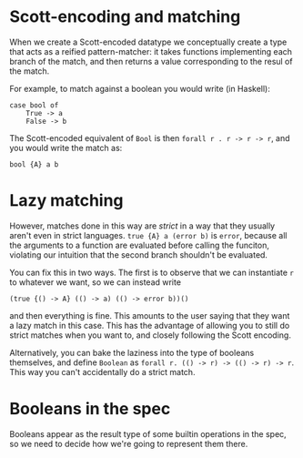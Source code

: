# Scott-encoding and matching
 
When we create a Scott-encoded datatype we conceptually create a type that
acts as a reified pattern-matcher: it takes functions implementing each branch
of the match, and then returns a value corresponding to the resul of the match.

For example, to match against a boolean you would write (in Haskell):
```
case bool of
    True -> a
    False -> b
```

The Scott-encoded equivalent of `Bool` is then `forall r . r -> r -> r`, and you would
write the match as:
```
bool {A} a b
```

# Lazy matching

However, matches done in this way are *strict* in a way that they usually aren't
even in strict languages. `true {A} a (error b)` is `error`, because all the arguments
to a function are evaluated before calling the funciton, violating our intuition
that the second branch shouldn't be evaluated.

You can fix this in two ways. The first is to observe that we can instantiate `r` to
whatever we want, so we can instead write
```
(true {() -> A} (() -> a) (() -> error b))()
```
and then everything is fine. This amounts to the user saying that they want a lazy 
match in this case. This has the advantage of allowing you to still do
strict matches when you want to, and closely following the Scott encoding.

Alternatively, you can bake the laziness into the type of booleans themselves, and
define `Boolean` as `forall r. (() -> r) -> (() -> r) -> r`. This way you can't 
accidentally do a strict match.

# Booleans in the spec

Booleans appear as the result type of some builtin operations in the spec, so we need to
decide how we're going to represent them there. 
